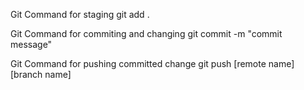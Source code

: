 Git Command for staging
  git add .

 Git Command for commiting and changing
  git commit -m "commit message"

  Git Command for pushing committed change
   git push [remote name] [branch name]
    
